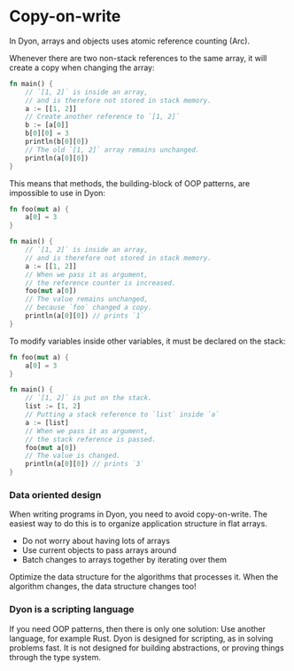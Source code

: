 # Copy-on-write

In Dyon, arrays and objects uses atomic reference counting (Arc).

Whenever there are two non-stack references to the same array,
it will create a copy when changing the array:

```rust
fn main() {
    // `[1, 2]` is inside an array,
    // and is therefore not stored in stack memory.
    a := [[1, 2]]
    // Create another reference to `[1, 2]`
    b := [a[0]]
    b[0][0] = 3
    println(b[0][0])
    // The old `[1, 2]` array remains unchanged.
    println(a[0][0])
}
```

This means that methods, the building-block of OOP patterns, are impossible to use in Dyon:

```rust
fn foo(mut a) {
    a[0] = 3
}

fn main() {
    // `[1, 2]` is inside an array,
    // and is therefore not stored in stack memory.
    a := [[1, 2]]
    // When we pass it as argument,
    // the reference counter is increased.
    foo(mut a[0])
    // The value remains unchanged,
    // because `foo` changed a copy.
    println(a[0][0]) // prints `1`
}
```

To modify variables inside other variables, it must be declared on the stack:

```rust
fn foo(mut a) {
    a[0] = 3
}

fn main() {
    // `[1, 2]` is put on the stack.
    list := [1, 2]
    // Putting a stack reference to `list` inside `a`
    a := [list]
    // When we pass it as argument,
    // the stack reference is passed.
    foo(mut a[0])
    // The value is changed.
    println(a[0][0]) // prints `3`
}
```

### Data oriented design

When writing programs in Dyon, you need to avoid copy-on-write.
The easiest way to do this is to organize application structure in flat arrays.

- Do not worry about having lots of arrays
- Use current objects to pass arrays around
- Batch changes to arrays together by iterating over them

Optimize the data structure for the algorithms that processes it.
When the algorithm changes, the data structure changes too!

### Dyon is a scripting language

If you need OOP patterns, then there is only one solution: Use another language, for example Rust.
Dyon is designed for scripting, as in solving problems fast.
It is not designed for building abstractions, or proving things through the type system.
